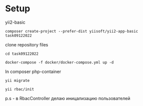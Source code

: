 # Setup

yii2-basic
```
composer create-project --prefer-dist yiisoft/yii2-app-basic task09122022
```

clone repository files

```
cd task09122022

docker-compose -f docker/docker-compose.yml up -d
```

In composer php-container

```
yii migrate

yii rbac/init
```

p.s - в RbacController делаю иницализацию пользователей 
